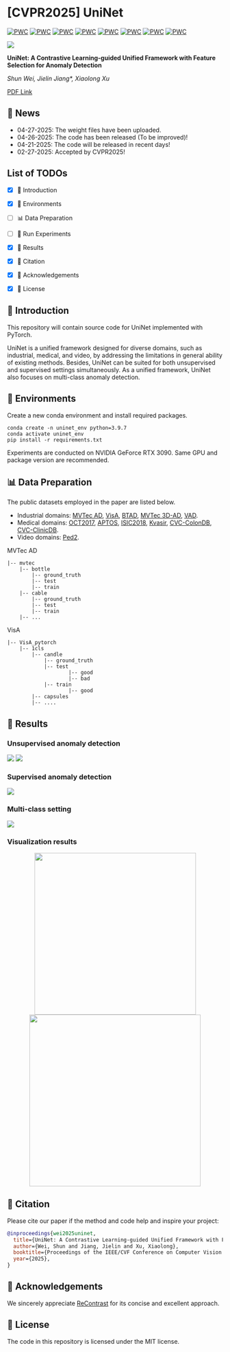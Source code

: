 # [CVPR2025] UniNet
[![PWC](https://img.shields.io/endpoint.svg?url=https://paperswithcode.com/badge/uninet-a-contrastive-learning-guided-unified/anomaly-detection-on-mvtec-ad)](https://paperswithcode.com/sota/anomaly-detection-on-mvtec-ad?p=uninet-a-contrastive-learning-guided-unified) 
[![PWC](https://img.shields.io/endpoint.svg?url=https://paperswithcode.com/badge/uninet-a-contrastive-learning-guided-unified/anomaly-detection-on-btad)](https://paperswithcode.com/sota/anomaly-detection-on-btad?p=uninet-a-contrastive-learning-guided-unified)
[![PWC](https://img.shields.io/endpoint.svg?url=https://paperswithcode.com/badge/uninet-a-contrastive-learning-guided-unified/anomaly-detection-on-mvtec-3d-ad-rgb)](https://paperswithcode.com/sota/anomaly-detection-on-mvtec-3d-ad-rgb?p=uninet-a-contrastive-learning-guided-unified)
[![PWC](https://img.shields.io/endpoint.svg?url=https://paperswithcode.com/badge/uninet-a-contrastive-learning-guided-unified/anomaly-detection-on-visa)](https://paperswithcode.com/sota/anomaly-detection-on-visa?p=uninet-a-contrastive-learning-guided-unified)
[![PWC](https://img.shields.io/endpoint.svg?url=https://paperswithcode.com/badge/uninet-a-contrastive-learning-guided-unified/image-classification-on-isic2018)](https://paperswithcode.com/sota/image-classification-on-isic2018?p=uninet-a-contrastive-learning-guided-unified)
[![PWC](https://img.shields.io/endpoint.svg?url=https://paperswithcode.com/badge/uninet-a-contrastive-learning-guided-unified/anomaly-detection-on-ucsd-ped2)](https://paperswithcode.com/sota/anomaly-detection-on-ucsd-ped2?p=uninet-a-contrastive-learning-guided-unified)
[![PWC](https://img.shields.io/endpoint.svg?url=https://paperswithcode.com/badge/uninet-a-contrastive-learning-guided-unified/medical-image-segmentation-on-cvc-colondb)](https://paperswithcode.com/sota/medical-image-segmentation-on-cvc-colondb?p=uninet-a-contrastive-learning-guided-unified)
[![PWC](https://img.shields.io/endpoint.svg?url=https://paperswithcode.com/badge/uninet-a-contrastive-learning-guided-unified/medical-image-segmentation-on-cvc-clinicdb)](https://paperswithcode.com/sota/medical-image-segmentation-on-cvc-clinicdb?p=uninet-a-contrastive-learning-guided-unified)


![](figures/UniNet.jpg)

**UniNet: A Contrastive Learning-guided Unified Framework with Feature Selection for Anomaly Detection**

_Shun Wei, Jielin Jiang*, Xiaolong Xu_

[PDF Link](https://pangdatangtt.github.io/static/pdfs/UniNet__arXix_.pdf)

## 🔔 News
- 04-27-2025: The weight files have been uploaded.
- 04-26-2025: The code has been released (To be improved)!
- 04-21-2025: The code will be released in recent days!
- 02-27-2025: Accepted by CVPR2025!


## List of TODOs
- [x] 📖 Introduction
- [x] 🔧 Environments
- [ ] 📊 Data Preparation
- [ ] 🚀 Run Experiments
- [x] 📂 Results
- [x] 🔗 Citation
- [x] 🙏 Acknowledgements
- [x] 📜 License


## 📖 Introduction
This repository will contain source code for UniNet implemented with PyTorch.

UniNet is a unified framework designed for diverse domains, such as industrial, medical, and video, by addressing the limitations in general ability of existing methods.
Besides, UniNet can be suited for both unsupervised and supervised settings simultaneously. As a unified framework, UniNet also focuses on multi-class anomaly detection.

## 🔧 Environments
Create a new conda environment and install required packages.
```
conda create -n uninet_env python=3.9.7
conda activate uninet_env
pip install -r requirements.txt
```
Experiments are conducted on NVIDIA GeForce RTX 3090.
Same GPU and package version are recommended. 

## 📊 Data Preparation
The public datasets employed in the paper are listed below.
- Industrial domains: [MVTec AD](https://www.mvtec.com/company/research/datasets/mvtec-ad/), [VisA](https://github.com/amazon-science/spot-diff/), [BTAD](http://avires.dimi.uniud.it/papers/btad/btad.zip),
[MVTec 3D-AD](https://www.mvtec.com/company/research/datasets/mvtec-3d-ad/downloads), [VAD](https://github.com/abc-125/vad?tab=readme-ov-file).
- Medical domains: [OCT2017](https://data.mendeley.com/datasets/rscbjbr9sj/3), [APTOS](https://www.kaggle.com/competitions/aptos2019-blindness-detection/data), [ISIC2018](https://challenge.isic-archive.com/data/#2018), [Kvasir](https://figshare.com/articles/figure/Polyp_DataSet_zip/21221579), [CVC-ColonDB](https://figshare.com/articles/figure/Polyp_DataSet_zip/21221579), [CVC-ClinicDB](https://figshare.com/articles/figure/Polyp_DataSet_zip/21221579).
- Video domains: [Ped2](http://www.svcl.ucsd.edu/projects/anomaly/dataset.html).


MVTec AD
```
|-- mvtec
    |-- bottle
        |-- ground_truth
        |-- test
        |-- train
    |-- cable
        |-- ground_truth
        |-- test
        |-- train
    |-- ...
```
VisA
```
|-- VisA_pytorch
    |-- 1cls
        |-- candle
            |-- ground_truth
            |-- test
                    |-- good
                    |-- bad
            |-- train
                    |-- good
        |-- capsules
        |-- ....
```

## 📂 Results
### Unsupervised anomaly detection
![](figures/result1.jpg)
![](figures/result2.jpg)

### Supervised anomaly detection
![](figures/result3.jpg)

### Multi-class setting
![](figures/result4.jpg)

### Visualization results
<div align="center">
  <img src="figures/loc_results.jpg" width="377" style="display: inline-block;"/>
  <img src="figures/loc_results2.jpg" width="400" style="display: inline-block;"/>
</div>


## 🔗 Citation
Please cite our paper if the method and code help and inspire your project:

```bibtex
@inproceedings{wei2025uninet,
  title={UniNet: A Contrastive Learning-guided Unified Framework with Feature Selection for Anomaly Detection},
  author={Wei, Shun and Jiang, Jielin and Xu, Xiaolong},
  booktitle={Proceedings of the IEEE/CVF Conference on Computer Vision and Pattern Recognition (CVPR)},
  year={2025},
}
```

## 🙏 Acknowledgements
We sincerely appreciate [ReContrast](https://github.com/guojiajeremy/ReContrast) for its concise and excellent approach.

## 📜 License
The code in this repository is licensed under the MIT license.
